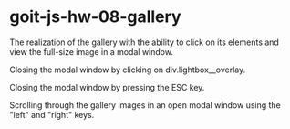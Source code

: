 # goit-js-hw-08-gallery

The realization of the gallery with the ability to click on its elements and view the full-size image in a modal window.

Closing the modal window by clicking on div.lightbox__overlay.

Closing the modal window by pressing the ESC key.

Scrolling through the gallery images in an open modal window using the "left" and "right" keys.
